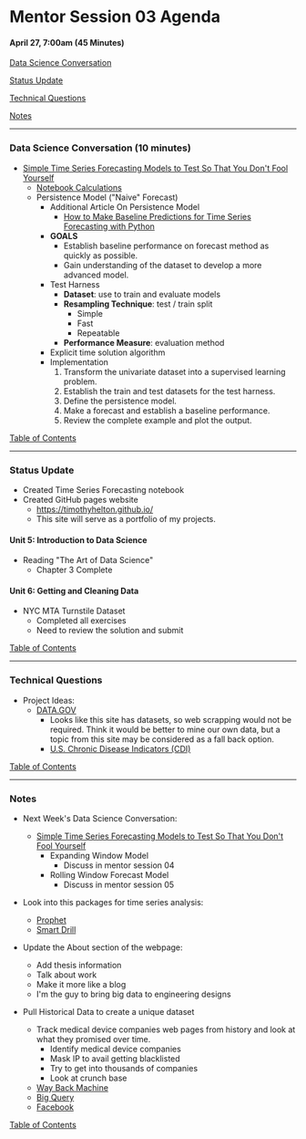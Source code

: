 # Mentor Session 03 Agenda

#### April 27, 7:00am (45 Minutes)


[Data Science Conversation](#ds_converstation)

[Status Update](#status_update)

[Technical Questions](#technical_questions)

[Notes](#notes)


---
### <a name="ds_conversation"></a> Data Science Conversation (10 minutes)
- [Simple Time Series Forecasting Models to Test So That You Don't Fool Yourself](http://machinelearningmastery.com/simple-time-series-forecasting-models/)
    - [Notebook Calculations](../notebooks/Time_Series_Forcasting.ipynb)
    - Persistence Model ("Naive" Forecast)
        - Additional Article On Persistence Model
            - [How to Make Baseline Predictions for Time Series Forecasting with Python](http://machinelearningmastery.com/persistence-time-series-forecasting-with-python/)
        - **GOALS**
            - Establish baseline performance on forecast method as quickly 
            as possible.
            - Gain understanding of the dataset to develop a more advanced 
            model.
        - Test Harness
            - **Dataset**: use to train and evaluate models
            - **Resampling Technique**: test / train split
                - Simple
                - Fast
                - Repeatable
            - **Performance Measure**: evaluation method
        - Explicit time solution algorithm
        - Implementation
            1. Transform the univariate dataset into a supervised learning 
            problem.
            1. Establish the train and test datasets for the test harness.
            1. Define the persistence model.
            1. Make a forecast and establish a baseline performance.
            1. Review the complete example and plot the output.

[Table of Contents](#toc)


---
### <a name="status_update"></a> Status Update
- Created Time Series Forecasting notebook 
- Created GitHub pages website
    - https://timothyhelton.github.io/
    - This site will serve as a portfolio of my projects.
    
#### Unit 5: Introduction to Data Science
- Reading "The Art of Data Science"
    - Chapter 3 Complete
    
#### Unit 6: Getting and Cleaning Data
- NYC MTA Turnstile Dataset
    - Completed all exercises
    - Need to review the solution and submit

[Table of Contents](#toc)


---
### <a name="technical_questions"></a> Technical Questions 
- Project Ideas:
    - [DATA.GOV](https://www.data.gov/)
        - Looks like this site has datasets, so web scrapping would not be 
        required.  Think it would be better to mine our own data, but a 
        topic from this site may be considered as a fall back option.
        - [U.S. Chronic Disease Indicators (CDI)](https://catalog.data.gov/dataset/u-s-chronic-disease-indicators-cdi-e50c9)
        

[Table of Contents](#toc)


---
### <a name="notes"></a> Notes
- Next Week's Data Science Conversation:
    - [Simple Time Series Forecasting Models to Test So That You Don't Fool Yourself](http://machinelearningmastery.com/simple-time-series-forecasting-models/)
        - Expanding Window Model
            - Discuss in mentor session 04
        - Rolling Window Forecast Model
            - Discuss in mentor session 05
            
- Look into this packages for time series analysis:
    - [Prophet](http://blog.revolutionanalytics.com/2017/02/facebook-prophet.html)
    - [Smart Drill](http://smartdrill.com/time-series.html)
    
- Update the About section of the webpage:
    - Add thesis information
    - Talk about work
    - Make it more like a blog
    - I'm the guy to bring big data to engineering designs

- Pull Historical Data to create a unique dataset
    - Track medical device companies web pages from history and look at what
     they promised over time.
        - Identify medical device companies
        - Mask IP to avail getting blacklisted
        - Try to get into thousands of companies
        - Look at crunch base 
    - [Way Back Machine](https://archive.org/help/wayback_api.php)
    - [Big Query](https://cloud.google.com/bigquery/what-is-bigquery)
    - [Facebook](https://developers.facebook.com/docs/graph-api)

[Table of Contents](#toc)

